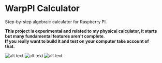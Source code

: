 # WarpPI Calculator
Step-by-step algebraic calculator for Raspberry PI.

**This project is experimental and related to my physical calculator, it starts but many fundamental features aren't complete.**<br>
**If you really want to build it and test on your computer take account of that.**

![alt text](https://github.com/XDrake99/WarpPI/blob/master/src/main/resources/algebra_input.gif "Algebra input screen")
![alt text](https://github.com/XDrake99/WarpPI/blob/master/src/main/resources/decimal.png "Example expression")
![alt text](https://github.com/XDrake99/WarpPI/blob/master/src/main/resources/algebra.png "Simplification of an expression")
